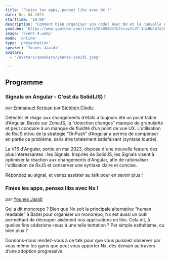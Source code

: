 ```yaml
---
title: "Finies les apps, pensez libs avec Nx !"
date: Dec 04 2023
startTime: '19:00'
description: "Comment bien organiser son code? Avec NX et la nouvelle API stable des Signals, Emmanuel, Stephen et Younes nous feront découvrir leur savoir pour mieux structurer votre code et vos projets."
youtube: 'https://www.youtube.com/live/yYGk058Q4fU?si=w7cdT-1hz0NsGTeJ&t=390'
image: 'event-4.webp'
mode: 'online'
type: 'présentation'
speaker: 'Younes Jaaidi'
avatars:
  - '/avatars/speakers/younes-jaaidi.jpeg'

---
```


## Programme

### Signals en Angular - C'est du Solid(JS) !
par [Emmanuel Kerjean](https://www.linkedin.com/in/emmanuel-kerjean-656879170/)
par [Stephen Clodic](https://www.linkedin.com/in/stephen-clodic-772b5153/)

Détecter et réagir aux changements d’états a toujours été un point faible d’Angular. Basée sur ZoneJS, la “detection changes” manque de granularité et peut conduire à un manque de fluidité d’un point de vue UX. L'utilisation de RxJS et/ou de la stratégie “OnPush” d’Angular a permis de compenser en partie ce problème, sans être totalement satisfaisant (syntaxe lourde).

La V16 d'Angular, sortie en mai 2023, dispose d'une nouvelle feature des plus intéressantes : les Signals. Inspirés de SolidJS, les Signals visent à optimiser la réaction aux changements d'Angular, afin de rationaliser l'utilisation de RxJS et conserver une syntaxe claire et concise.

Répondez au signal, et venez assister au talk pour en savoir plus !



### Finies les apps, pensez libs avec Nx !
par [Younes Jaaidi](https://twitter.com/yjaaidi)

Qui a dit monorepo ? Bien que Nx soit la principale alternative “human readable” à Bazel pour organiser un monorepo, Nx est aussi un outil permettant de découper aisément nos applications en libs. Cela dit, à quelles fins céderions-nous à une telle tentation ? Par simple esthétisme, ou bien plus ?

Donnons-nous rendez-vous à ce talk pour que vous puissiez observer par vous même les gains que peut vous apporter Nx, dès demain au travers d’une adoption progressive.
